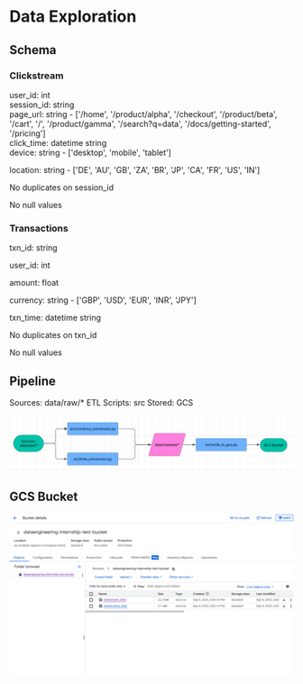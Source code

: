 # Data Exploration

## Schema

### Clickstream

user_id: int\
session_id: string\
page_url: string - ['/home', '/product/alpha', '/checkout', '/product/beta', '/cart',
       				'/', '/product/gamma', '/search?q=data', '/docs/getting-started',
       				'/pricing']\
click_time: datetime string\
device: string - ['desktop', 'mobile', 'tablet']

location: string - ['DE', 'AU', 'GB', 'ZA', 'BR', 'JP', 'CA', 'FR', 'US', 'IN']


No duplicates on session_id

No null values

### Transactions

txn_id: string

user_id: int

amount: float

currency: string - ['GBP', 'USD', 'EUR', 'INR', 'JPY']

txn_time: datetime string


No duplicates on txn_id

No null values

## Pipeline 

Sources: data/raw/*
ETL Scripts: src
Stored: GCS

![alt text](media/pipeline-diagram.png "Pipeline Diagram")

## GCS Bucket

![alt text](media/gcs-bucket-screenshot.png "GCS Bucket screenshot")